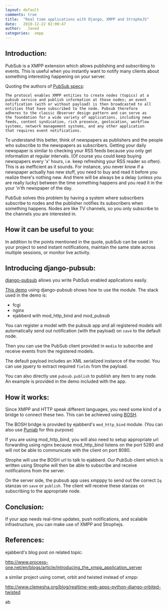 ```yaml
---
layout: default
comments: true
title:  "Real time applications with Django, XMPP and StropheJS"
date:   2010-12-22 02:00:47
author:   Javed
categories:  xmpp
---
```


Introduction:
-------------

PubSub is a XMPP extension which allows publishing and subscribing to
events. This is useful when you instantly want to notify many clients
about something interesting happening on your server.

Quoting the authors of [PubSub
specs](http://xmpp.org/extensions/xep-0060.html):

    The protocol enables XMPP entities to create nodes (topics) at a
    pubsub service and publish information at those nodes; an event
    notification (with or without payload) is then broadcasted to all
    entities that have subscribed to the node. Pubsub therefore
    adheres to the classic Observer design pattern and can serve as
    the foundation for a wide variety of applications, including news
    feeds, content syndication, rich presence, geolocation, workflow
    systems, network management systems, and any other application
    that requires event notifications.

To understand this better, think of newspapers as publishers and the
people who subscribe to the newspapers as subscribers. Getting your
daily newspaper is similar to checking your RSS feeds because you only
get information at regular intervals. (Of course you could keep buying
newspapers every \'x\' hours, i.e. keep refreshing your RSS reader so
often). This is as inefficient as it sounds. For instance, you never
know if a newspaper actually has new stuff, you need to buy and read it
before you realize there\'s nothing new. And there will be always be a
delay (unless you are really lucky) between the time something happens
and you read it in the your \'n\'th newspaper of the day.

PubSub solves this problem by having a system where subscribers
subscribe to nodes and the publisher notifies its subscribers when
something happens. Nodes are like TV channels, so you only subscribe to
the channels you are interested in.

How it can be useful to you:
----------------------------

In addition to the points mentioned in the quote, pubSub can be used in
your project to send instant notifications, maintain the same state
across multiple sessions, or monitor live activity.

Introducing django-pubsub:
--------------------------

[django-pubsub](https://github.com/agiliq/django-pubsub) allows you
write PubSub enabled applications easily.

[This demo](http://chat.agiliq.com/pubsub/) using django-pubsub shows
how to use the module. The stack used in the demo is:

-   fcgi
-   nginx
-   ejabberd with mod\_http\_bind and mod\_pubsub

You can register a model with the pubsub app and all registered models
will automatically send out notification (with the payload) on `save` to
the default node.

Then you can use the PubSub client provided in `media` to subscribe and
receive events from the registered models.

The default payload includes an XML serialized instance of the model.
You can use jquery to extract required `fields` from the payload.

You can also directly use `pubsub.publish` to publish any item to any
node. An example is provided in the demo included with the app.

How it works:
-------------

Since XMPP and HTTP speak different languages, you need some kind of a
bridge to connect these two. This can be achieved using
[BOSH](http://en.wikipedia.org/wiki/BOSH).

The BOSH bridge is provided by ejabberd\'s `mod_http_bind` module. (You
can also use [Punjab](https://github.com/twonds/punjab) for this
purpose)

If you are using mod\_http\_bind, you will also need to setup
appropriate url forwarding using nginx because mod\_http\_bind listens
on the port 5280 and will not be able to communicate with the client on
port 8080.

Strophe will use the BOSH url to talk to ejabberd. Our PubSub client
which is written using Strophe will then be able to subscribe and
receive notifications from the server.

On the server side, the pubsub app uses xmpppy to send out the correct
`Iq` stanzas on `save` or `publish`. The client will receive these
stanzas on subscribing to the appropriate node.

Conclusion:
-----------

If your app needs real-time updates, push notifications, and scalable
infrastructure, you can make use of XMPP and Strophejs.

References:
-----------

ejabberd\'s blog post on related topic:

<http://www.process-one.net/en/blogs/article/introducing_the_xmpp_application_server>

a similar project using comet, orbit and twisted instead of xmpp:

<http://www.clemesha.org/blog/realtime-web-apps-python-django-orbited-twisted>

ab
